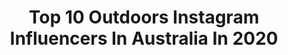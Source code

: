 ---
title: Top 10 Outdoors Instagram Influencers In Australia In 2020
description: >-
  Find top outdoors Instagram influencers in Australia in 2020. Most popular hashtags: #selfcare #home #mindfulness #happiness.
platform: Instagram
profiles:
  - username: "ryanintheus"
    fullname: >-
      Ryan Hodgson
    location: "Australia"
    followers: 19551
    engagement: 521
    commentsToLikes: 0.076546
    id: ck5zmwztancyy0i143er1q2tc
    verified: false
    hashtags: "#travelinstyle, #selftalk, #motivation, #isolation"
  - username: "jadekristel"
    fullname: >-
      JADE ☾
    location: "Australia"
    followers: 25801
    engagement: 640
    commentsToLikes: 0.047241
    id: ck6tts7zxcauj0j716gn1j7tb
    verified: false
    hashtags: "#westernwilds, #visitnoosa, #backpacknoosa, #thisisqueensland"
  - username: "jakeyarwood"
    fullname: >-
      Jake Yarwood
    location: "Australia"
    followers: 25570
    engagement: 1153
    commentsToLikes: 0.015306
    id: ckap095fmpata0i786jr64nxk
    verified: false
    hashtags: ""
  - username: "martin.strmiska"
    fullname: >-
      Martin Strmiska
    location: "Australia"
    followers: 24023
    engagement: 653
    commentsToLikes: 0.018138
    id: ck0txqyy3k7bm0i19b20xpa3l
    verified: false
    hashtags: "#pristinewater, #crystalclear, #julianalps, #shipwreck"
  - username: "missbcreative"
    fullname: >-
      Barbara🌻
    location: "Australia"
    followers: 2758
    engagement: 1870
    commentsToLikes: 0.113187
    id: ckaoybsoogufk0i78w93ptjat
    verified: false
    hashtags: "#roadtrips, #mountains, #treehouselife, #festiveseason"
  - username: "i.am.jasminerollason"
    fullname: >-
      ☆ 𝐉𝐚𝐬𝐦𝐢𝐧𝐞 𝐑𝐨𝐥𝐥𝐚𝐬𝐨𝐧 ☆
    location: "Australia"
    followers: 26175
    engagement: 274
    commentsToLikes: 0.067165
    id: ck14ies26f2ci0i19g7z54xju
    verified: false
    hashtags: "#workout, #fitnessapparel, #celanajeans, #isogym"
  - username: "a.baos.life"
    fullname: >-
      Bao-Yen Tran
    location: "Australia"
    followers: 6978
    engagement: 1961
    commentsToLikes: 0.067240
    id: ck5qaw9g8ikuu0i118tanfuze
    verified: false
    hashtags: "#thatwanakatree"
  - username: "chloektodd"
    fullname: >-
      Chloe Todd  •  Australia
    location: "Australia"
    followers: 9229
    engagement: 746
    commentsToLikes: 0.027551
    id: ck14lkkmmv5oh0i19e7srz0t0
    verified: false
    hashtags: "#fivetonine"
  - username: "kurtarrigo"
    fullname: >-
      Kurt Arrigo
    location: "Australia"
    followers: 96348
    engagement: 166
    commentsToLikes: 0.014441
    id: ck0ttoehb3llw0i19li80w2u1
    verified: true
    hashtags: "#undersiege, #onebreathe, #extremeracing, #caremore"
  - username: "jessica.rose.aus"
    fullname: >-
      Jessica Rose
    location: "Australia"
    followers: 32591
    engagement: 177
    commentsToLikes: 0.016369
    id: ck0tvnrcxc2ac0i19glssnl5e
    verified: false
    hashtags: "#suzukisaturday, #iso, #jakie, #isolation"
---